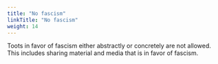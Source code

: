 ```yaml
---
title: "No fascism"
linkTitle: "No fascism"
weight: 14
---
```


Toots in favor of fascism either abstractly or concretely are not allowed.
This includes sharing material and media that is in favor of fascism.